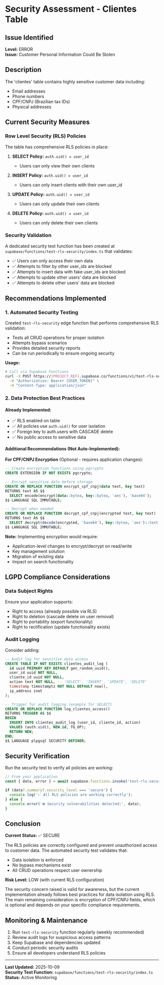 # Security Assessment - Clientes Table

## Issue Identified
**Level:** ERROR  
**Issue:** Customer Personal Information Could Be Stolen

## Description
The 'clientes' table contains highly sensitive customer data including:
- Email addresses
- Phone numbers  
- CPF/CNPJ (Brazilian tax IDs)
- Physical addresses

## Current Security Measures

### Row Level Security (RLS) Policies
The table has comprehensive RLS policies in place:

1. **SELECT Policy:** `auth.uid() = user_id`
   - Users can only view their own clients
   
2. **INSERT Policy:** `auth.uid() = user_id`
   - Users can only insert clients with their own user_id
   
3. **UPDATE Policy:** `auth.uid() = user_id`
   - Users can only update their own clients
   
4. **DELETE Policy:** `auth.uid() = user_id`
   - Users can only delete their own clients

### Security Validation
A dedicated security test function has been created at `supabase/functions/test-rls-security/index.ts` that validates:

- ✅ Users can only access their own data
- ✅ Attempts to filter by other user_ids are blocked
- ✅ Attempts to insert data with fake user_ids are blocked
- ✅ Attempts to update other users' data are blocked
- ✅ Attempts to delete other users' data are blocked

## Recommendations Implemented

### 1. Automated Security Testing
Created `test-rls-security` edge function that performs comprehensive RLS validation:
- Tests all CRUD operations for proper isolation
- Attempts bypass scenarios
- Provides detailed security reports
- Can be run periodically to ensure ongoing security

**Usage:**
```bash
# Call via Supabase Functions
curl -X POST https://[PROJECT_REF].supabase.co/functions/v1/test-rls-security \
  -H "Authorization: Bearer [USER_TOKEN]" \
  -H "Content-Type: application/json"
```

### 2. Data Protection Best Practices

#### Already Implemented:
- ✅ RLS enabled on table
- ✅ All policies use `auth.uid()` for user isolation
- ✅ Foreign key to auth.users with CASCADE delete
- ✅ No public access to sensitive data

#### Additional Recommendations (Not Auto-Implemented):

**For CPF/CNPJ Encryption** (Optional - requires application changes):
```sql
-- Create encryption functions using pgcrypto
CREATE EXTENSION IF NOT EXISTS pgcrypto;

-- Encrypt sensitive data before storage
CREATE OR REPLACE FUNCTION encrypt_cpf_cnpj(data text, key text)
RETURNS text AS $$
  SELECT encode(encrypt(data::bytea, key::bytea, 'aes'), 'base64');
$$ LANGUAGE SQL IMMUTABLE;

-- Decrypt when needed
CREATE OR REPLACE FUNCTION decrypt_cpf_cnpj(encrypted text, key text)
RETURNS text AS $$
  SELECT decrypt(decode(encrypted, 'base64'), key::bytea, 'aes')::text;
$$ LANGUAGE SQL IMMUTABLE;
```

**Note:** Implementing encryption would require:
- Application-level changes to encrypt/decrypt on read/write
- Key management solution
- Migration of existing data
- Impact on search functionality

## LGPD Compliance Considerations

### Data Subject Rights
Ensure your application supports:
- Right to access (already possible via RLS)
- Right to deletion (cascade delete on user removal)
- Right to portability (export functionality)
- Right to rectification (update functionality exists)

### Audit Logging
Consider adding:
```sql
-- Audit log for sensitive data access
CREATE TABLE IF NOT EXISTS clientes_audit_log (
  id uuid PRIMARY KEY DEFAULT gen_random_uuid(),
  user_id uuid NOT NULL,
  cliente_id uuid NOT NULL,
  action text NOT NULL, -- 'SELECT', 'INSERT', 'UPDATE', 'DELETE'
  timestamp timestamptz NOT NULL DEFAULT now(),
  ip_address inet
);

-- Trigger for audit logging (example for SELECT)
CREATE OR REPLACE FUNCTION log_clientes_access()
RETURNS TRIGGER AS $$
BEGIN
  INSERT INTO clientes_audit_log (user_id, cliente_id, action)
  VALUES (auth.uid(), NEW.id, TG_OP);
  RETURN NEW;
END;
$$ LANGUAGE plpgsql SECURITY DEFINER;
```

## Security Verification

Run the security test to verify all policies are working:

```javascript
// From your application
const { data, error } = await supabase.functions.invoke('test-rls-security');

if (data?.summary?.security_level === 'secure') {
  console.log('✅ All RLS policies are working correctly');
} else {
  console.error('❌ Security vulnerabilities detected:', data);
}
```

## Conclusion

**Current Status:** ✅ SECURE

The RLS policies are correctly configured and prevent unauthorized access to customer data. The automated security test validates that:
- Data isolation is enforced
- No bypass mechanisms exist
- All CRUD operations respect user ownership

**Risk Level:** LOW (with current RLS configuration)

The security concern raised is valid for awareness, but the current implementation already follows best practices for data isolation using RLS. The main remaining consideration is encryption of CPF/CNPJ fields, which is optional and depends on your specific compliance requirements.

## Monitoring & Maintenance

1. Run `test-rls-security` function regularly (weekly recommended)
2. Review audit logs for suspicious access patterns
3. Keep Supabase and dependencies updated
4. Conduct periodic security audits
5. Ensure all developers understand RLS policies

---

**Last Updated:** 2025-10-09  
**Security Test Function:** `supabase/functions/test-rls-security/index.ts`  
**Status:** Active Monitoring
